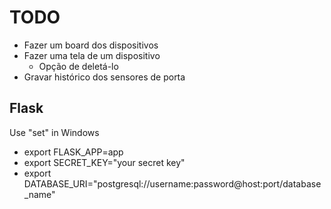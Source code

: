 # TODO

- Fazer um board dos dispositivos
- Fazer uma tela de um dispositivo
  - Opção de deletá-lo
- Gravar histórico dos sensores de porta

## Flask

Use "set" in Windows

- export FLASK_APP=app
- export SECRET_KEY="your secret key"
- export DATABASE_URI="postgresql://username:password@host:port/database_name"
